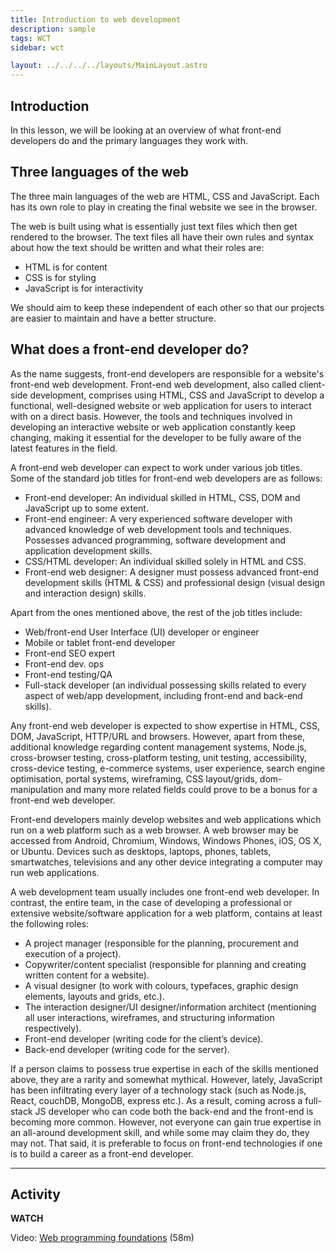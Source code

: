 ```yaml
---
title: Introduction to web development
description: sample
tags: WCT
sidebar: wct

layout: ../../../../layouts/MainLayout.astro
---
```


## Introduction

In this lesson, we will be looking at an overview of what front-end developers do and the primary languages they work with.

## Three languages of the web

The three main languages of the web are HTML, CSS and JavaScript. Each has its own role to play in creating the final website we see in the browser.

The web is built using what is essentially just text files which then get rendered to the browser. The text files all have their own rules and syntax about how the text should be written and what their roles are:

- HTML is for content
- CSS is for styling
- JavaScript is for interactivity

We should aim to keep these independent of each other so that our projects are easier to maintain and have a better structure.

## What does a front-end developer do?

As the name suggests, front-end developers are responsible for a website's front-end web development. Front-end web development, also called client-side development, comprises using HTML, CSS and JavaScript to develop a functional, well-designed website or web application for users to interact with on a direct basis. However, the tools and techniques involved in developing an interactive website or web application constantly keep changing, making it essential for the developer to be fully aware of the latest features in the field.

A front-end web developer can expect to work under various job titles. Some of the standard job titles for front-end web developers are as follows:

- Front-end developer: An individual skilled in HTML, CSS, DOM and JavaScript up to some extent.
- Front-end engineer: A very experienced software developer with advanced knowledge of web development tools and techniques. Possesses advanced programming, software development and application development skills.
- CSS/HTML developer: An individual skilled solely in HTML and CSS.
- Front-end web designer: A designer must possess advanced front-end development skills (HTML & CSS) and professional design (visual design and interaction design) skills.

Apart from the ones mentioned above, the rest of the job titles include:

- Web/front-end User Interface (UI) developer or engineer
- Mobile or tablet front-end developer
- Front-end SEO expert
- Front-end dev. ops
- Front-end testing/QA
- Full-stack developer (an individual possessing skills related to every aspect of web/app development, including front-end and back-end skills).

Any front-end web developer is expected to show expertise in HTML, CSS, DOM, JavaScript, HTTP/URL and browsers. However, apart from these, additional knowledge regarding content management systems, Node.js, cross-browser testing, cross-platform testing, unit testing, accessibility, cross-device testing, e-commerce systems, user experience, search engine optimisation, portal systems, wireframing, CSS layout/grids, dom-manipulation and many more related fields could prove to be a bonus for a front-end web developer.

Front-end developers mainly develop websites and web applications which run on a web platform such as a web browser. A web browser may be accessed from Android, Chromium, Windows, Windows Phones, iOS, OS X, or Ubuntu. Devices such as desktops, laptops, phones, tablets, smartwatches, televisions and any other device integrating a computer may run web applications.

A web development team usually includes one front-end web developer. In contrast, the entire team, in the case of developing a professional or extensive website/software application for a web platform, contains at least the following roles:

- A project manager (responsible for the planning, procurement and execution of a project).
- Copywriter/content specialist (responsible for planning and creating written content for a website).
- A visual designer (to work with colours, typefaces, graphic design elements, layouts and grids, etc.).
- The interaction designer/UI designer/information architect (mentioning all user interactions, wireframes, and structuring information respectively).
- Front-end developer (writing code for the client’s device).
- Back-end developer (writing code for the server).

If a person claims to possess true expertise in each of the skills mentioned above, they are a rarity and somewhat mythical. However, lately, JavaScript has been infiltrating every layer of a technology stack (such as Node.js, React, couchDB, MongoDB, express etc.). As a result, coming across a full-stack JS developer who can code both the back-end and the front-end is becoming more common. However, not everyone can gain true expertise in an all-around development skill, and while some may claim they do, they may not. That said, it is preferable to focus on front-end technologies if one is to build a career as a front-end developer.

<hr>

## Activity

**WATCH**

Video: [Web programming foundations](https://www.linkedin.com/learning/web-programming-foundations/welcome?u=43268076) (58m)
